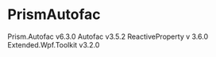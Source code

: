 # PrismAutofac

Prism.Autofac v6.3.0
Autofac v3.5.2
ReactiveProperty v 3.6.0
Extended.Wpf.Toolkit v3.2.0
